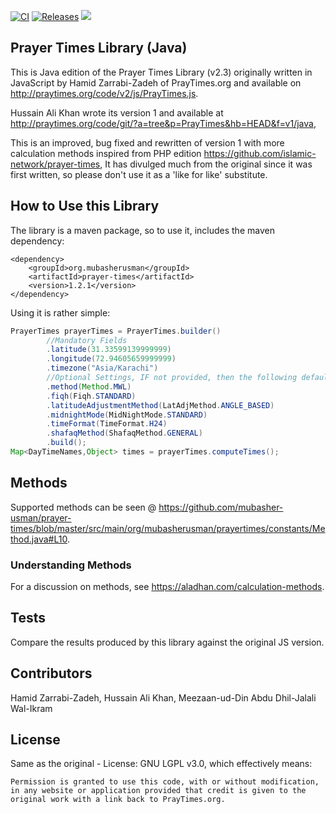 [![CI](https://cairo.mamluk.net/api/v1/teams/islamic-network/pipelines/prayer-times/badge)](https://cairo.mamluk.net/teams/islamic-network/pipelines/prayer-times)
[![Releases](https://img.shields.io/github/v/release/islamic-network/prayer-times)](https://github.com/mubasher-usman/prayer-times/releases)
![](https://img.shields.io/packagist/dt/islamic-network/prayer-times.svg)

## Prayer Times Library (Java)

This is Java edition of the Prayer Times Library (v2.3) originally written in JavaScript by Hamid Zarrabi-Zadeh of PrayTimes.org and available on http://praytimes.org/code/v2/js/PrayTimes.js. 

Hussain Ali Khan wrote its version 1 and available at http://praytimes.org/code/git/?a=tree&p=PrayTimes&hb=HEAD&f=v1/java,

This is an improved, bug fixed and rewritten of version 1 with more calculation methods inspired from PHP edition https://github.com/islamic-network/prayer-times, 
It has divulged much from the original since it was first written, so please don't use it as a 'like for like' substitute.

## How to Use this Library

The library is a maven package, so to use it, includes the maven dependency:

```maven
<dependency>
    <groupId>org.mubasherusman</groupId>
    <artifactId>prayer-times</artifactId>
    <version>1.2.1</version>
</dependency>
```

Using it is rather simple:

```java
PrayerTimes prayerTimes = PrayerTimes.builder()
        //Mandatory Fields
        .latitude(31.33599139999999)
        .longitude(72.94605659999999)
        .timezone("Asia/Karachi")
        //Optional Settings, IF not provided, then the following defaults will be used
        .method(Method.MWL)
        .fiqh(Fiqh.STANDARD)
        .latitudeAdjustmentMethod(LatAdjMethod.ANGLE_BASED)
        .midnightMode(MidNightMode.STANDARD)
        .timeFormat(TimeFormat.H24)
        .shafaqMethod(ShafaqMethod.GENERAL)
        .build();
Map<DayTimeNames,Object> times = prayerTimes.computeTimes();
```

## Methods

Supported methods can be seen @ https://github.com/mubasher-usman/prayer-times/blob/master/src/main/org/mubasherusman/prayertimes/constants/Method.java#L10.

### Understanding Methods

For a discussion on methods, see https://aladhan.com/calculation-methods.

## Tests

Compare the results produced by this library against the original JS version.

## Contributors

Hamid Zarrabi-Zadeh, Hussain Ali Khan, Meezaan-ud-Din Abdu Dhil-Jalali Wal-Ikram

## License

Same as the original - License: GNU LGPL v3.0, which effectively means:
```
Permission is granted to use this code, with or without modification, in any website or application provided that credit is given to the original work with a link back to PrayTimes.org.
```
